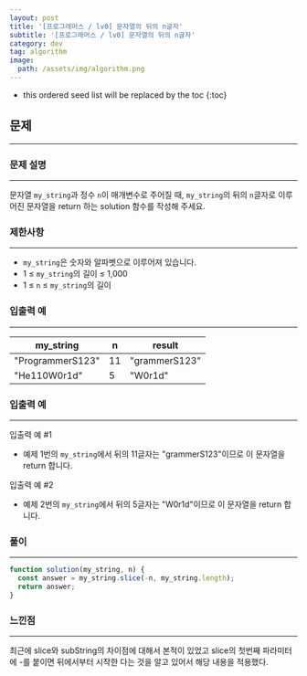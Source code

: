 ```yaml
---
layout: post
title: '[프로그래머스 / lv0] 문자열의 뒤의 n글자'
subtitle: '[프로그래머스 / lv0] 문자열의 뒤의 n글자'
category: dev
tag: algorithm
image:
  path: /assets/img/algorithm.png
---
```


<!-- prettier-ignore -->
* this ordered seed list will be replaced by the toc
{:toc}

## 문제

---

### **문제 설명**

---

문자열 `my_string`과 정수 `n`이 매개변수로 주어질 때, `my_string`의 뒤의 `n`글자로 이루어진 문자열을 return 하는 solution 함수를 작성해 주세요.

### 제한사항

---

- `my_string`은 숫자와 알파벳으로 이루어져 있습니다.
- 1 ≤ `my_string`의 길이 ≤ 1,000
- 1 ≤ `n` ≤ `my_string`의 길이

### 입출력 예

---

| my_string        | n   | result        |
| ---------------- | --- | ------------- |
| "ProgrammerS123" | 11  | "grammerS123" |
| "He110W0r1d"     | 5   | "W0r1d"       |

### 입출력 예

---

입출력 예 #1

- 예제 1번의 `my_string`에서 뒤의 11글자는 "grammerS123"이므로 이 문자열을 return 합니다.

입출력 예 #2

- 예제 2번의 `my_string`에서 뒤의 5글자는 "W0r1d"이므로 이 문자열을 return 합니다.

### 풀이

---

```jsx
function solution(my_string, n) {
  const answer = my_string.slice(-n, my_string.length);
  return answer;
}
```

### 느낀점

---

최근에 slice와 subString의 차이점에 대해서 본적이 있었고 slice의 첫번째 파라미터에 -를 붙이면 뒤에서부터 시작한 다는 것을 알고 있어서 해당 내용을 적용했다.
